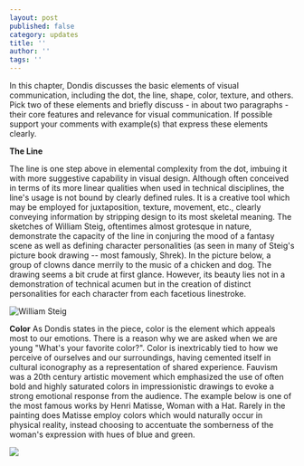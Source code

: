 ```yaml
---
layout: post
published: false
category: updates
title: ''
author: ''
tags: ''
---
```


In this chapter, Dondis discusses the basic elements of visual communication, including the dot, the 
line, shape, color, texture, and others. Pick two of these elements and briefly discuss - in about two 
paragraphs - their core features and relevance for visual communication. If possible support your 
comments with example(s) that express these elements clearly. 

**The Line** 

The line is one step above in elemental complexity from the dot, imbuing it with more suggestive capability in visual design. Although often conceived in terms of its more linear qualities when used in technical disciplines, the line's usage is not bound by clearly defined rules. It is a creative tool which may be employed for juxtaposition, texture, movement, etc., clearly conveying information by stripping design to its most skeletal meaning. The sketches of William Steig, oftentimes almost grotesque in nature, demonstrate the capacity of the line in conjuring the mood of a fantasy scene as well as defining character personalities (as seen in many of Steig's picture book drawing -- most famously, Shrek). In the picture below, a group of clowns dance merrily to the music of a chicken and dog. The drawing seems a bit crude at first glance. However, its beauty lies not in a demonstration of technical acumen but in the creation of distinct personalities for each character from each facetious linestroke.

![William Steig]({{site.baseurl}}/https://images.fineartamerica.com/images-medium-large-5/hoedown-william-steig.jpg)


**Color**
As Dondis states in the piece, color is the element which appeals most to our emotions. There is a reason why we are asked when we are young "What's your favorite color?". Color is inextricably tied to how we perceive of ourselves and our surroundings, having cemented itself in cultural iconography as a representation of shared experience. Fauvism was a 20th century artistic movement which emphasized the use of often bold and highly saturated colors in impressionistic drawings to evoke a strong emotional response from the audience. The example below is one of the most famous works by Henri Matisse, Woman with a Hat. Rarely in the painting does Matisse employ colors which would naturally occur in physical reality, instead choosing to accentuate the somberness of the woman's expression with hues of blue and green.

![]({{site.baseurl}}/https://upload.wikimedia.org/wikipedia/en/f/fb/Matisse-Woman-with-a-Hat.jpg)




